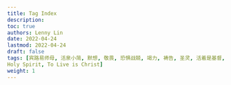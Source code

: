 ```yaml
---
title: Tag Index
description:
toc: true
authors: Lenny Lin
date: 2022-04-24
lastmod: 2022-04-24
draft: false
tags: [宾路易师母, 活泉小简, 默想, 敬畏, 恐惧战兢, 竭力, 祷告, 圣灵, 活着是基督, 教会, 魂的救恩，
Holy Spirit, To Live is Christ]
weight: 1
---
```


